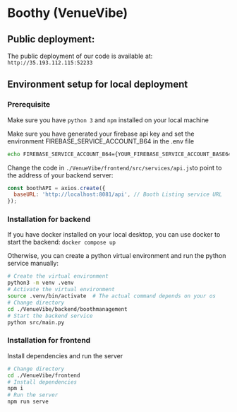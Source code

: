 # Boothy (VenueVibe)

## Public deployment:

The public deployment of our code is available at: `http://35.193.112.115:52233`

## Environment setup for local deployment

### Prerequisite

Make sure you have `python 3` and `npm` installed on your local machine

Make sure you have generated your firebase api key and set the environment FIREBASE_SERVICE_ACCOUNT_B64 in the .env file
```bash
echo FIREBASE_SERVICE_ACCOUNT_B64={YOUR_FIREBASE_SERVICE_ACCOUNT_BASE64_ENCODED} > ./VenueVibe/backend/boothmanagement/.env
```

Change the code in `./VenueVibe/frontend/src/services/api.js`to point to the address of your backend server: 
```js
const boothAPI = axios.create({
  baseURL: 'http://localhost:8081/api', // Booth Listing service URL
});
```

### Installation for backend

If you have docker installed on your local desktop, you can use docker to start the backend:
`docker compose up`

Otherwise, you can create a python virtual environment and run the python service manually:
```bash
# Create the virtual environment
python3 -m venv .venv
# Activate the virtual environment
source .venv/bin/activate  # The actual command depends on your os
# Change directory
cd ./VenueVibe/backend/boothmanagement
# Start the backend service
python src/main.py
```

### Installation for frontend

Install dependencies and run the server
```bash
# Change directory
cd ./VenueVibe/frontend
# Install dependencies
npm i
# Run the server
npm run serve
```
